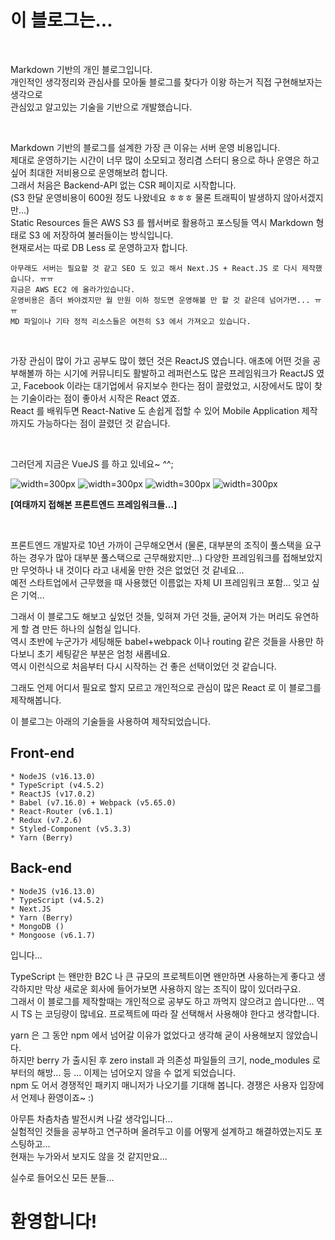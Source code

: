 # 이 블로그는...

&nbsp;

Markdown 기반의 개인 블로그입니다.  
개인적인 생각정리와 관심사를 모아둘 블로그를 찾다가 이왕 하는거 직접 구현해보자는 생각으로  
관심있고 알고있는 기술을 기반으로 개발했습니다.  

&nbsp;

Markdown 기반의 블로그를 설계한 가장 큰 이유는 서버 운영 비용입니다.  
제대로 운영하기는 시간이 너무 많이 소모되고 정리겸 스터디 용으로 하나 운영은 하고 싶어 최대한 저비용으로 운영해보려 합니다.  
그래서 처음은 Backend-API 없는 CSR 페이지로 시작합니다.  
(S3 한달 운영비용이 600원 정도 나왔네요 ㅎㅎㅎ 물론 트래픽이 발생하지 않아서겠지만...)  
Static Resources 들은 AWS S3 를 웹서버로 활용하고 포스팅들 역시 Markdown 형태로 S3 에 저장하여 불러들이는 방식입니다.  
현재로서는 따로 DB Less 로 운영하고자 합니다.  

~~~
아무래도 서버는 필요할 것 같고 SEO 도 있고 해서 Next.JS + React.JS 로 다시 제작했습니다. ㅠㅠ  
지금은 AWS EC2 에 올라가있습니다.  
운영비용은 좀더 봐야겠지만 월 만원 이하 정도면 운영해볼 만 할 것 같은데 넘어가면... ㅠㅠ  
MD 파일이나 기타 정적 리소스들은 여전히 S3 에서 가져오고 있습니다.  
~~~

&nbsp;

가장 관심이 많이 가고 공부도 많이 했던 것은 ReactJS 였습니다. 애초에 어떤 것을 공부해볼까 하는 시기에 커뮤니티도 활발하고
레퍼런스도 많은 프레임워크가 ReactJS 였고, Facebook 이라는 대기업에서 유지보수 한다는 점이 끌렸었고, 시장에서도 많이 찾는 기술이라는 점이 좋아서 시작은 React 였죠.  
React 를 배워두면 React-Native 도 손쉽게 접할 수 있어 Mobile Application 제작까지도 가능하다는 점이 끌렸던 것 같습니다.  

&nbsp;

그러던게 지금은 VueJS 를 하고 있네요~ ^^;  

![width=300px](/posts/about/ReactJS.png)
![width=300px](/posts/about/VueJS.png)
![width=300px](/posts/about/AngularJS.jpg)
![width=300px](/posts/about/BackboneJS.jpeg)

**[여태까지 접해본 프론트엔드 프레임워크들...]**

&nbsp;

프론트엔드 개발자로 10년 가까이 근무해오면서 (물론, 대부분의 조직이 풀스택을 요구하는 경우가 많아 대부분 풀스택으로 근무해왔지만...) 다양한 프레임워크를 접해보았지만 무엇하나 내 것이다 라고 내세울 만한 것은 없었던 것 같네요...  
예전 스타트업에서 근무했을 때 사용했던 이름없는 자체 UI 프레임워크 포함... 잊고 싶은 기억...  

그래서 이 블로그도 해보고 싶었던 것들, 잊혀져 가던 것들, 굳어져 가는 머리도 유연하게 할 겸 만든 하나의 실험실 입니다.  
역시 초반에 누군가가 세팅해둔 babel+webpack 이나 routing 같은 것들을 사용만 하다보니 초기 세팅같은 부분은 엄청 새롭네요.  
역시 이런식으로 처음부터 다시 시작하는 건 좋은 선택이었던 것 같습니다.  

그래도 언제 어디서 필요로 할지 모르고 개인적으로 관심이 많은 React 로 이 블로그를 제작해봅니다.  

이 블로그는 아래의 기술들을 사용하여 제작되었습니다.  

## Front-end
```
* NodeJS (v16.13.0)
* TypeScript (v4.5.2)
* ReactJS (v17.0.2)
* Babel (v7.16.0) + Webpack (v5.65.0)
* React-Router (v6.1.1)
* Redux (v7.2.6)
* Styled-Component (v5.3.3)
* Yarn (Berry)
```

## Back-end
```
* NodeJS (v16.13.0)
* TypeScript (v4.5.2)
* Next.JS
* Yarn (Berry)
* MongoDB ()
* Mongoose (v6.1.7)
```

입니다...  

TypeScript 는 왠만한 B2C 나 큰 규모의 프로젝트이면 왠만하면 사용하는게 좋다고 생각하지만 막상 새로운 회사에 들어가보면 사용하지 않는 조직이 많이 있더라구요.  
그래서 이 블로그를 제작할때는 개인적으로 공부도 하고 까먹지 않으려고 씁니다만... 역시 TS 는 코딩량이 많네요. 프로젝트에 따라 잘 선택해서 사용해야 한다고 생각합니다.  

yarn 은 그 동안 npm 에서 넘어갈 이유가 없었다고 생각해 굳이 사용해보지 않았습니다.  
하지만 berry 가 출시된 후 zero install 과 의존성 파일들의 크기, node_modules 로 부터의 해방... 등 ... 이제는 넘어오지 않을 수 없게 되었습니다.  
npm 도 어서 경쟁적인 패키지 매니저가 나오기를 기대해 봅니다. 경쟁은 사용자 입장에서 언제나 환영이죠~ :)  

아무튼 차츰차츰 발전시켜 나갈 생각입니다...  
실험적인 것들을 공부하고 연구하며 올려두고 이를 어떻게 설계하고 해결하였는지도 포스팅하고...  
현재는 누가와서 보지도 않을 것 같지만요...  

실수로 들어오신 모든 분들...  
# 환영합니다!
